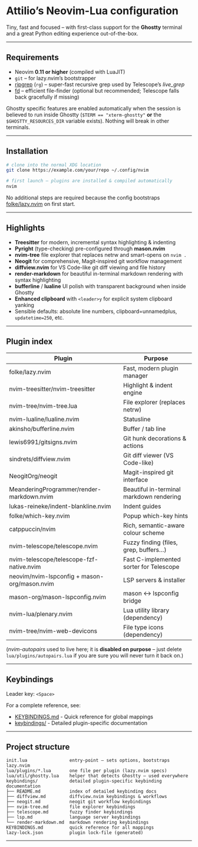 # Attilio’s Neovim-Lua configuration

Tiny, fast and focused – with first-class support for the **Ghostty**
terminal and a great Python editing experience out-of-the-box.

---

## Requirements

* Neovim **0.11 or higher** (compiled with LuaJIT)
* `git` – for lazy.nvim’s bootstrapper
* [ripgrep](https://github.com/BurntSushi/ripgrep) (`rg`) – super-fast recursive grep used by Telescope’s *live_grep*
* [fd](https://github.com/sharkdp/fd) – efficient file-finder (optional but recommended; Telescope falls back gracefully if missing)

Ghostty specific features are enabled automatically when the session is
believed to run inside Ghostty (`$TERM == "xterm-ghostty"` **or** the
`$GHOSTTY_RESOURCES_DIR` variable exists).  Nothing will break in other
terminals.

---

## Installation

```bash
# clone into the normal XDG location
git clone https://example.com/your/repo ~/.config/nvim

# first launch – plugins are installed & compiled automatically
nvim
```

No additional steps are required because the config bootstraps
[folke/lazy.nvim] on first start.

---

## Highlights

* **Treesitter** for modern, incremental syntax highlighting & indenting
* **Pyright** (type-checking) pre-configured through **mason.nvim**
* **nvim-tree** file explorer that replaces netrw and smart-opens on
  `nvim .`
* **Neogit** for comprehensive, Magit-inspired git workflow management
* **diffview.nvim** for VS Code-like git diff viewing and file history
* **render-markdown** for beautiful in-terminal markdown rendering with syntax highlighting
* **bufferline** / **lualine** UI polish with transparent background
  when inside Ghostty
* **Enhanced clipboard** with `<leader>y` for explicit system clipboard yanking
* Sensible defaults: absolute line numbers, clipboard=unnamedplus,
  `updatetime=250`, etc.

---

## Plugin index

| Plugin | Purpose |
| ------ | ------- |
| folke/lazy.nvim                | Fast, modern plugin manager |
| nvim-treesitter/nvim-treesitter| Highlight & indent engine |
| nvim-tree/nvim-tree.lua        | File explorer (replaces netrw) |
| nvim-lualine/lualine.nvim      | Statusline |
| akinsho/bufferline.nvim        | Buffer / tab line |
| lewis6991/gitsigns.nvim        | Git hunk decorations & actions |
| sindrets/diffview.nvim         | Git diff viewer (VS Code-like) |
| NeogitOrg/neogit              | Magit-inspired git interface |
| MeanderingProgrammer/render-markdown.nvim | Beautiful in-terminal markdown rendering |
| lukas-reineke/indent-blankline.nvim | Indent guides |
| folke/which-key.nvim           | Popup which-key hints |
| catppuccin/nvim               | Rich, semantic-aware colour scheme |
| nvim-telescope/telescope.nvim  | Fuzzy finding (files, grep, buffers…) |
| nvim-telescope/telescope-fzf-native.nvim | Fast C-implemented sorter for Telescope |
| neovim/nvim-lspconfig + mason-org/mason.nvim | LSP servers & installer |
| mason-org/mason-lspconfig.nvim | mason <-> lspconfig bridge |
| nvim-lua/plenary.nvim         | Lua utility library (dependency) |
| nvim-tree/nvim-web-devicons   | File type icons (dependency) |

(_nvim-autopairs_ used to live here; it is **disabled on purpose** – just
delete `lua/plugins/autopairs.lua` if you are sure you will never turn
it back on.)

---

## Keybindings

Leader key: `<Space>`

For a complete reference, see:
- [KEYBINDINGS.md](./KEYBINDINGS.md) - Quick reference for global mappings
- [keybindings/](./keybindings/) - Detailed plugin-specific documentation

---

## Project structure

```
init.lua                entry-point – sets options, bootstraps lazy.nvim
lua/plugins/*.lua       one file per plugin (lazy.nvim specs)
lua/util/ghostty.lua    helper that detects Ghostty – used everywhere
keybindings/            detailed plugin-specific keybinding documentation
├── README.md           index of detailed keybinding docs
├── diffview.md         diffview.nvim keybindings & workflows
├── neogit.md           neogit git workflow keybindings
├── nvim-tree.md        file explorer keybindings
├── telescope.md        fuzzy finder keybindings
├── lsp.md              language server keybindings
└── render-markdown.md  markdown rendering keybindings
KEYBINDINGS.md          quick reference for all mappings
lazy-lock.json          plugin lock-file (generated)
```

---

[folke/lazy.nvim]: https://github.com/folke/lazy.nvim
